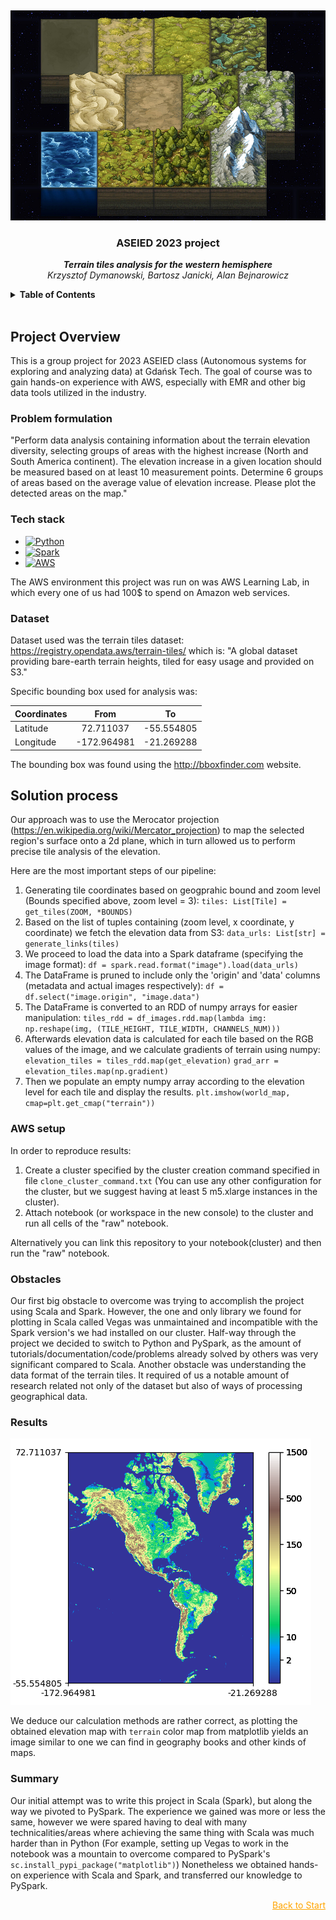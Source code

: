 <a id="top_of_page"></a>
<br />
<div align="center">
  <a href="https://github.com/KrzysiekDD/ASEIED-2023">
    <img src="images/tiles.png" alt="Logo">
  </a>

<h3 align="center">ASEIED 2023 project</h3>

  <p align="center">
    <b><i>Terrain tiles analysis for the western hemisphere</i></b>
    <br/>
    <i>Krzysztof Dymanowski, Bartosz Janicki, Alan Bejnarowicz</i>
    <br />


  </p>
</div>


<!-- TABLE OF CONTENTS -->
<details>
  <summary><b>Table of Contents</b></summary>
  <ol>
    <li>
      <a href="#project-overview">Project Overview</a>
      <ul>
        <li><a href="#problem-formulation">Problem formulation</a></li>
        <li><a href="#tech-stack">Tech stack</a></li>
        <li><a href="#dataset">Dataset</a></li>
      </ul>
    </li>
    <li>
      <a href="#solution-process">Solution process</a>
      <ul>
        <li><a href="#aws-setup">AWS setup</a></li>
        <li><a href="#obstacles">Obstacles</a></li>
        <li><a href="#results">Results</a></li>
      </ul>
    </li>
    <li><a href="#summary"> Summary</a></li>
  </ol>
</details>

<br/>

## Project Overview

This is a group project for 2023 ASEIED class (Autonomous systems for exploring and analyzing data) at Gdańsk Tech. The goal of course was to gain hands-on experience with AWS, especially with EMR and other big data tools utilized in the industry.

### Problem formulation

"Perform data analysis containing information about the terrain elevation diversity, selecting groups of areas with the highest increase (North and South America continent). The elevation increase in a given location should be measured based on at least 10 measurement points. Determine 6 groups of areas based on the average value of elevation increase. Please plot the detected areas on the map."


### Tech stack

* [![Python][Python-logo]][Python-url]
* [![Spark][Spark-logo]][Spark-url]
* [![AWS][AWS-logo]][AWS-url]

The AWS environment this project was run on was AWS Learning Lab, in which every one of us had 100$ to spend on Amazon web services.

[Python-logo]: https://img.shields.io/badge/Python-3776AB?style=for-the-badge&logo=python&logoColor=white
[Python-url]: https://www.python.org/
[Spark-logo]: https://img.shields.io/badge/Spark-E25A1C?style=for-the-badge&logo=apache-spark&logoColor=white
[Spark-url]: https://spark.apache.org/
[AWS-logo]: https://img.shields.io/badge/AWS-232F3E?style=for-the-badge&logo=amazon-aws&logoColor=white
[AWS-url]: https://aws.amazon.com/


### Dataset
Dataset used was the terrain tiles dataset:  
https://registry.opendata.aws/terrain-tiles/
which is:
 "A global dataset providing bare-earth terrain heights, tiled for easy usage and provided on S3."

Specific bounding box used for analysis was:

| Coordinates   | From            | To         | 
|---------------|:---------------:|------------|
| Latitude      |   72.711037     | -55.554805 |
| Longitude     |   -172.964981   | -21.269288 |

The bounding box was found using the http://bboxfinder.com website.

## Solution process

Our approach was to use the Merocator projection (https://en.wikipedia.org/wiki/Mercator_projection) to map the selected region's surface onto a 2d plane, which in turn allowed us to perform precise tile analysis of the elevation.

Here are the most important steps of our pipeline:

1. Generating tile coordinates based on geogprahic bound and zoom level (Bounds specified above, zoom level = 3):
`tiles: List[Tile] = get_tiles(ZOOM, *BOUNDS)`
2. Based on the list of tuples containing (zoom level, x coordinate, y coordinate) we fetch the elevation data from S3:
`data_urls: List[str] = generate_links(tiles)` 
3. We proceed to load the data into a Spark dataframe (specifying the image format):
`df = spark.read.format("image").load(data_urls)`
4. The DataFrame is pruned to include only the 'origin' and 'data' columns (metadata and actual images respectively):
`df = df.select("image.origin", "image.data")`
5. The DataFrame is converted to an RDD of numpy arrays for easier manipulation:
`tiles_rdd = df_images.rdd.map(lambda img: np.reshape(img, (TILE_HEIGHT, TILE_WIDTH, CHANNELS_NUM)))`
6. Afterwards elevation data is calculated for each tile based on the RGB values of the image, and we calculate gradients of terrain using numpy:
`elevation_tiles = tiles_rdd.map(get_elevation)`
`grad_arr = elevation_tiles.map(np.gradient)`
7. Then we populate an empty numpy array according to the elevation level for each tile and display the results.
`plt.imshow(world_map, cmap=plt.get_cmap("terrain"))`

### AWS setup
In order to reproduce results:
1. Create a cluster specified by the cluster creation command specified in file `clone_cluster_command.txt` (You can use any other configuration for the cluster, but we suggest having at least 5 m5.xlarge instances in the cluster).
2. Attach notebook (or workspace in the new console) to the cluster and run all cells of the "raw" notebook.

Alternatively you can link this repository to your notebook(cluster) and then run the "raw" notebook.
### Obstacles
Our first big obstacle to overcome was trying to accomplish the project using Scala and Spark. However, the one and only library we found for plotting in Scala called Vegas was unmaintained and incompatible with the Spark version's we had installed on our cluster. Half-way through the project we decided to switch to Python and PySpark, as the amount of tutorials/documentation/code/problems already solved by others was very significant compared to Scala. Another obstacle was understanding the data format of the terrain tiles. It required of us a notable amount of research related not only of the dataset but also of ways of processing geographical data.

### Results
<img src="images/results.png" alt="Results">

We deduce our calculation methods are rather correct, as plotting the obtained elevation map with `terrain` color map from matplotlib yields an image similar to one we can find in geography books and other kinds of maps.

### Summary
Our initial attempt was to write this project in Scala (Spark), but along the way we pivoted to PySpark. The experience we gained was more or less the same, however we were spared having to deal with many technicalities/areas where achieving the same thing with Scala was much harder than in Python (For example, setting up Vegas to work in the notebook was a mountain to overcome compared to PySpark's `sc.install_pypi_package("matplotlib")`) Nonetheless we obtained hands-on experience with Scala and Spark, and transferred our knowledge to PySpark.

<p align="right"><a href="#top_of_page" style="color: orange;">Back to Start</a></p>